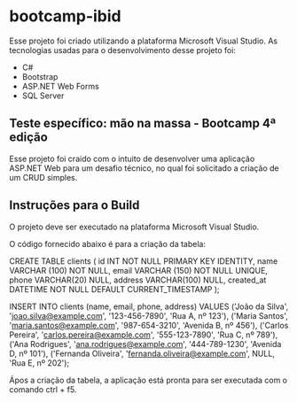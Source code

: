 # bootcamp-ibid

Esse projeto foi criado utilizando a plataforma Microsoft Visual Studio. As tecnologias usadas para o desenvolvimento desse projeto foi:
* C#
* Bootstrap
* ASP.NET Web Forms
* SQL Server

## Teste específico: mão na massa - Bootcamp 4ª edição

Esse projeto foi craido com o intuito de desenvolver uma aplicação ASP.NET Web para um desafio técnico, no qual foi solicitado a criação de um CRUD simples.

## Instruções para o Build

O projeto deve ser executado na plataforma Microsoft Visual Studio.

O código fornecido abaixo é para a criação da tabela:

  CREATE TABLE clients (
      id INT NOT NULL PRIMARY KEY IDENTITY,
      name VARCHAR (100) NOT NULL,
      email VARCHAR (150) NOT NULL UNIQUE,
      phone VARCHAR(20) NULL,
      address VARCHAR(100) NULL,
      created_at DATETIME NOT NULL DEFAULT CURRENT_TIMESTAMP
  );
  
  INSERT INTO clients (name, email, phone, address)
  VALUES
    ('João da Silva', 'joao.silva@example.com', '123-456-7890', 'Rua A, nº 123'),
    ('Maria Santos', 'maria.santos@example.com', '987-654-3210', 'Avenida B, nº 456'),
    ('Carlos Pereira', 'carlos.pereira@example.com', '555-123-7890', 'Rua C, nº 789'),
    ('Ana Rodrigues', 'ana.rodrigues@example.com', '444-789-1230', 'Avenida D, nº 101'),
    ('Fernanda Oliveira', 'fernanda.oliveira@example.com', NULL, 'Rua E, nº 202');

Ápos a criação da tabela, a aplicação está pronta para ser executada com o comando ctrl + f5.
